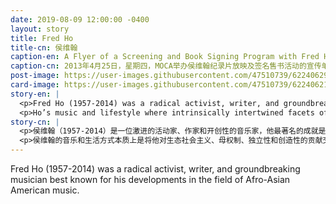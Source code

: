 ```yaml
---
date: 2019-08-09 12:00:00 -0400
layout: story
title: Fred Ho
title-cn: 侯维翰
caption-en: A Flyer of a Screening and Book Signing Program with Fred Ho at MOCA on Thurs, April 25, 2013, Museum of Chinese in America (MOCA) Institutional Archives
caption-cn: 2013年4月25日，星期四，MOCA举办侯维翰纪录片放映及签名售书活动的宣传单，美国华人博物馆（MOCA）机构档案
post-image: https://user-images.githubusercontent.com/47510739/62240629-5e06f200-b3a5-11e9-800a-13ae0796e68c.jpg
card-image: https://user-images.githubusercontent.com/47510739/62240621-5b0c0180-b3a5-11e9-8b01-9331ab755702.jpg
story-en: |
  <p>Fred Ho (1957-2014) was a radical activist, writer, and groundbreaking musician best known for his developments in the field of Afro-Asian American music. After a childhood spent trying to assimilate to the white culture of his Massachusetts College town, Ho read the ideas of Malcolm X for the first time in high school and began forging his political consciousness around dismantling capitalism, imperialism, and white supremacy. A self-taught saxophonist, Ho steadfastly sought to create an Asian American musical identity that was a true radical and multicultural synthesis, discrediting the label of “jazz” as a pejorative European label.</p>
  <p>Ho’s music and lifestyle where intrinsically intertwined facets of his dedication to ecosocialism, matriarchy, indigeneity, and creativity. Over his short lifetime, Ho was a grassroots activist, community organizer, political theorist, and creator of several ground breaking Chinese American “jazz” operas and musical works. His projects were recognized and sponsored by the National Endowment for the Arts, the Rockefeller Foundation, a Guggenheim Fellowship, and the Duke Ellington Distinguished Artist Lifetime Achievement Award, among others. Ho was diagnosed with colon cancer in 2006 and spent his eight-year battle against the disease as a metaphoric lens to sharpen his political philosophies, discussed in his books Diary of a Radical Cancer Warrior and Raw Extreme Manifesto.</p>
story-cn: |
  <p>侯维翰（1957-2014）是一位激进的活动家、作家和开创性的音乐家，他最著名的成就是他在亚非裔美国音乐领域的发展。童年时代，他曾努力融入马萨诸塞州大学城的白人文化。在他高中时期，他第一次读到了马尔科姆·艾克斯（Malcolm X）的思想，并开始围绕着瓦解资本主义、帝国主义和白人至上主义，来修炼自己的政治意识。作为一名自学成才的萨克斯管吹奏者，侯维翰坚持不懈地寻求创造一种亚裔美国音乐身份，这是一种真正的激进和多元文化的综合体，将“爵士乐”的标签视为一个贬义的欧洲品牌。</p>
  <p>侯维翰的音乐和生活方式本质上是将他对生态社会主义、母权制、独立性和创造性的贡献交织在一起。在他短暂的一生中，他是一位草根活动家、社区组织者、政治理论家，及一些开创性的美国华人“爵士” 歌剧和音乐作品的创作者。他的项目得到了美国国家艺术基金会、洛克菲勒基金会、古根海姆基金会和艾灵顿公爵杰出艺术家终身成就奖等机构的认可和赞助。侯维翰于2006年被诊断出患有结肠癌，他用八年时间与结肠癌作斗争，就像一个隐喻的镜头，锐化了他的政治哲学，在他的著作《激进抗癌斗士日记》（Diary of a Radical Cancer Warrior）和《生食极端主义宣言》（Raw Extreme Manifesto）中进行了讨论。</p>
---
```

Fred Ho (1957-2014) was a radical activist, writer, and groundbreaking musician best known for his developments in the field of Afro-Asian American music.
